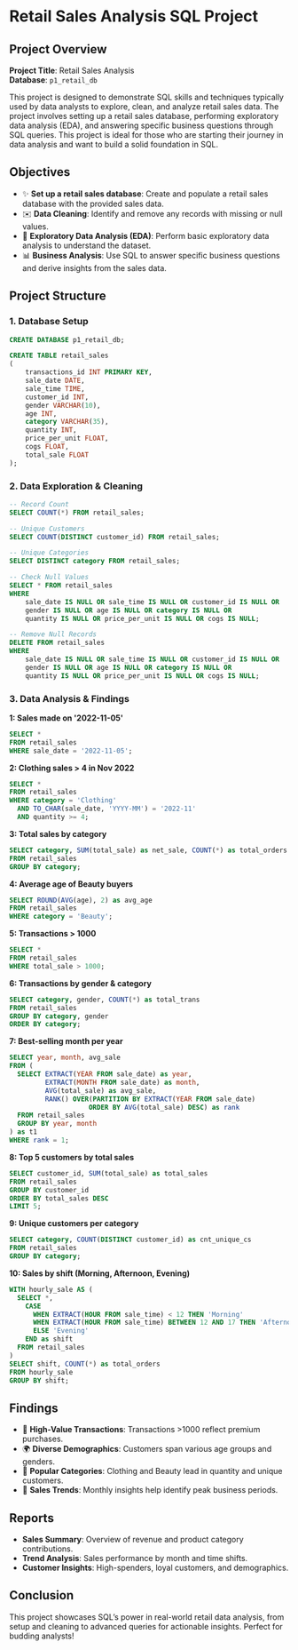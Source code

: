 # Retail Sales Analysis SQL Project

## Project Overview

**Project Title**: Retail Sales Analysis  
**Database**: `p1_retail_db`

This project is designed to demonstrate SQL skills and techniques typically used by data analysts to explore, clean, and analyze retail sales data. The project involves setting up a retail sales database, performing exploratory data analysis (EDA), and answering specific business questions through SQL queries. This project is ideal for those who are starting their journey in data analysis and want to build a solid foundation in SQL.

## Objectives

- ✨ **Set up a retail sales database**: Create and populate a retail sales database with the provided sales data.
- ✉️ **Data Cleaning**: Identify and remove any records with missing or null values.
- 🔢 **Exploratory Data Analysis (EDA)**: Perform basic exploratory data analysis to understand the dataset.
- 📊 **Business Analysis**: Use SQL to answer specific business questions and derive insights from the sales data.

## Project Structure

### 1. Database Setup

```sql
CREATE DATABASE p1_retail_db;

CREATE TABLE retail_sales
(
    transactions_id INT PRIMARY KEY,
    sale_date DATE,	
    sale_time TIME,
    customer_id INT,	
    gender VARCHAR(10),
    age INT,
    category VARCHAR(35),
    quantity INT,
    price_per_unit FLOAT,	
    cogs FLOAT,
    total_sale FLOAT
);
```

### 2. Data Exploration & Cleaning

```sql
-- Record Count
SELECT COUNT(*) FROM retail_sales;

-- Unique Customers
SELECT COUNT(DISTINCT customer_id) FROM retail_sales;

-- Unique Categories
SELECT DISTINCT category FROM retail_sales;

-- Check Null Values
SELECT * FROM retail_sales
WHERE 
    sale_date IS NULL OR sale_time IS NULL OR customer_id IS NULL OR 
    gender IS NULL OR age IS NULL OR category IS NULL OR 
    quantity IS NULL OR price_per_unit IS NULL OR cogs IS NULL;

-- Remove Null Records
DELETE FROM retail_sales
WHERE 
    sale_date IS NULL OR sale_time IS NULL OR customer_id IS NULL OR 
    gender IS NULL OR age IS NULL OR category IS NULL OR 
    quantity IS NULL OR price_per_unit IS NULL OR cogs IS NULL;
```

### 3. Data Analysis & Findings

**1: Sales made on '2022-11-05'**
```sql
SELECT *
FROM retail_sales
WHERE sale_date = '2022-11-05';
```

**2: Clothing sales > 4 in Nov 2022**
```sql
SELECT *
FROM retail_sales
WHERE category = 'Clothing'
  AND TO_CHAR(sale_date, 'YYYY-MM') = '2022-11'
  AND quantity >= 4;
```

**3: Total sales by category**
```sql
SELECT category, SUM(total_sale) as net_sale, COUNT(*) as total_orders
FROM retail_sales
GROUP BY category;
```

**4: Average age of Beauty buyers**
```sql
SELECT ROUND(AVG(age), 2) as avg_age
FROM retail_sales
WHERE category = 'Beauty';
```

**5: Transactions > 1000**
```sql
SELECT *
FROM retail_sales
WHERE total_sale > 1000;
```

**6: Transactions by gender & category**
```sql
SELECT category, gender, COUNT(*) as total_trans
FROM retail_sales
GROUP BY category, gender
ORDER BY category;
```

**7: Best-selling month per year**
```sql
SELECT year, month, avg_sale
FROM (
  SELECT EXTRACT(YEAR FROM sale_date) as year,
         EXTRACT(MONTH FROM sale_date) as month,
         AVG(total_sale) as avg_sale,
         RANK() OVER(PARTITION BY EXTRACT(YEAR FROM sale_date) 
                    ORDER BY AVG(total_sale) DESC) as rank
  FROM retail_sales
  GROUP BY year, month
) as t1
WHERE rank = 1;
```

**8: Top 5 customers by total sales**
```sql
SELECT customer_id, SUM(total_sale) as total_sales
FROM retail_sales
GROUP BY customer_id
ORDER BY total_sales DESC
LIMIT 5;
```

**9: Unique customers per category**
```sql
SELECT category, COUNT(DISTINCT customer_id) as cnt_unique_cs
FROM retail_sales
GROUP BY category;
```

**10: Sales by shift (Morning, Afternoon, Evening)**
```sql
WITH hourly_sale AS (
  SELECT *,
    CASE
      WHEN EXTRACT(HOUR FROM sale_time) < 12 THEN 'Morning'
      WHEN EXTRACT(HOUR FROM sale_time) BETWEEN 12 AND 17 THEN 'Afternoon'
      ELSE 'Evening'
    END as shift
  FROM retail_sales
)
SELECT shift, COUNT(*) as total_orders
FROM hourly_sale
GROUP BY shift;
```

## Findings

- 🥇 **High-Value Transactions**: Transactions >1000 reflect premium purchases.
- 🌍 **Diverse Demographics**: Customers span various age groups and genders.
- 🔢 **Popular Categories**: Clothing and Beauty lead in quantity and unique customers.
- 📅 **Sales Trends**: Monthly insights help identify peak business periods.

## Reports

- **Sales Summary**: Overview of revenue and product category contributions.
- **Trend Analysis**: Sales performance by month and time shifts.
- **Customer Insights**: High-spenders, loyal customers, and demographics.

## Conclusion

This project showcases SQL’s power in real-world retail data analysis, from setup and cleaning to advanced queries for actionable insights. Perfect for budding analysts!
